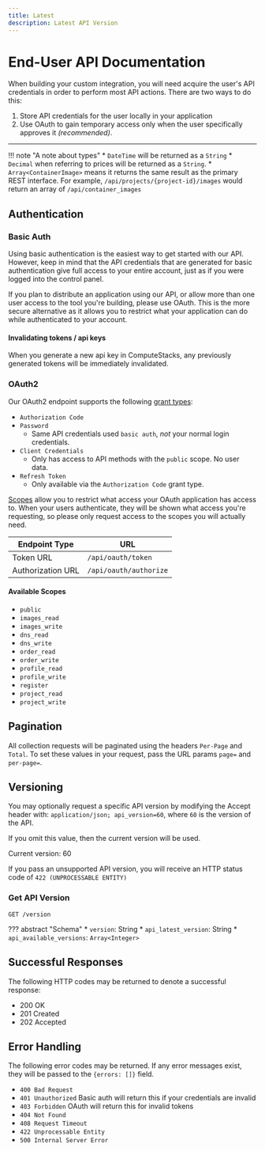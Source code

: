 ```yaml
---
title: Latest
description: Latest API Version
---
```

# End-User API Documentation

When building your custom integration, you will need acquire the user's API credentials in order to perform most API actions. There are two ways to do this:

1. Store API credentials for the user locally in your application
2. Use OAuth to gain temporary access only when the user specifically approves it _(recommended)_.

---

!!! note "A note about types"
    * `DateTime` will be returned as a `String`
    * `Decimal` when referring to prices will be returned as a `String`.
    * `Array<ContainerImage>` means it returns the same result as the primary REST interface. For example, `/api/projects/{project-id}/images` would return an array of `/api/container_images`

## Authentication

### Basic Auth

Using basic authentication is the easiest way to get started with our API. However, keep in mind that the API credentials that are generated for basic authentication give full access to your entire account, just as if you were logged into the control panel.

If you plan to distribute an application using our API, or allow more than one user access to the tool you're building, please use OAuth. This is the more secure alternative as it allows you to restrict what your application can do while authenticated to your account.

#### Invalidating tokens / api keys

When you generate a new api key in ComputeStacks, any previously generated tokens will be immediately invalidated.

### OAuth2

Our OAuth2 endpoint supports the following [grant types](https://oauth.net/2/grant-types/):

* `Authorization Code`
* `Password`
  * Same API credentials used `basic auth`, _not_ your normal login credentials.
* `Client Credentials`
  * Only has access to API methods with the `public` scope. No user data.
* `Refresh Token`
  * Only available via the `Authorization Code` grant type.

[Scopes](https://oauth.net/2/scope/) allow you to restrict what access your OAuth application has access to. When your users authenticate, they will be shown what access you're requesting, so please only request access to the scopes you will actually need.

Endpoint Type     | URL
------------------|-----------------------
Token URL         | `/api/oauth/token`
Authorization URL | `/api/oauth/authorize`

#### Available Scopes

* `public`
* `images_read`
* `images_write`
* `dns_read`
* `dns_write`
* `order_read`
* `order_write`
* `profile_read`
* `profile_write`
* `register`
* `project_read`
* `project_write`

## Pagination

All collection requests will be paginated using the headers `Per-Page` and `Total`. To set these values in your request, pass the URL params `page=` and `per-page=`.

## Versioning

You may optionally request a specific API version by modifying the Accept header with: `application/json; api_version=60`, where `60` is the version of the API.

If you omit this value, then the current version will be used.

Current version: 60

If you pass an unsupported API version, you will receive an HTTP status code of `422 (UNPROCESSABLE ENTITY)`

### Get API Version

`GET /version`

??? abstract "Schema"
    * `version`: String
    * `api_latest_version`: String
    * `api_available_versions`: `Array<Integer>`


## Successful Responses

The following HTTP codes may be returned to denote a successful response:

* 200 OK
* 201 Created
* 202 Accepted

## Error Handling

The following error codes may be returned. If any error messages exist, they will be passed to the `{errors: []}` field.

* `400 Bad Request`
* `401 Unauthorized` Basic auth will return this if your credentials are invalid
* `403 Forbidden` OAuth will return this for invalid tokens
* `404 Not Found`
* `408 Request Timeout`
* `422 Unprocessable Entity`
* `500 Internal Server Error`
